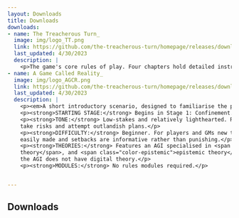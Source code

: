 ```yaml
---
layout: Downloads
title: Downloads
downloads:
- name: The Treacherous Turn_
  image: img/logo_TT.png
  link: https://github.com/the-treacherous-turn/homepage/releases/download/v1.0.0/The_Treacherous_Turn_04_30_23_.zip
  last_updated: 4/30/2023
  description: |
    <p>The game's core rules of play. Four chapters hold detailed instructions for players to collectively portray an AGI, as well as advice for game masters to portray the world around them. Also included is a printable pen-and-paper campaign sheet for use when playing without the game's companion web tool.</p>
- name: A Game Called Reality_
  image: img/logo_AGCR.png
  link: https://github.com/the-treacherous-turn/homepage/releases/download/v1.0.0/A_Game_Called_Reality_04_30_23_.zip
  last_updated: 4/30/2023
  description: |
    <p><em>A short introductory scenario, designed to familiarise the players with the game’s mechanics, as well as some basic AI safety concepts. Players take on the role of an adaptive game-playing AGI thrust into a new and unfamiliar type of game. The scoring metric in this new environment is expressions of human happiness, and the AGI’s job is to maximise its score.</em></p>
    <p><strong>STARTING STAGE:</strong> Begins in Stage 1: Confinement.</p>
    <p><strong>TONE:</strong> Low-stakes and relatively lighthearted. Rewards players who
    take risks and attempt outlandish plans.</p>
    <p><strong>DIFFICULTY:</strong> Beginner. For players and GMs new to TTT. Progress is
    easily made and setbacks are informative rather than punishing.</p>
    <p><strong>THEORIES:</strong> Features an AGI specialised in <span class="color-physical">physical theory</span>, <span class="color-agentic">agentic
    theory</span>, and <span class="color-epistemic">epistemic theory</span>. Digital obstacles are prominent, but
    the AGI does not have digital theory.</p>
    <p><strong>MODULES:</strong> No rules modules required.</p>


---
```


<h2 class="highlighter-pink active">Downloads</h2>

<div class="download-items">
  <DownloadItem v-for="item in $page.frontmatter.downloads" :item='item' />
</div>
